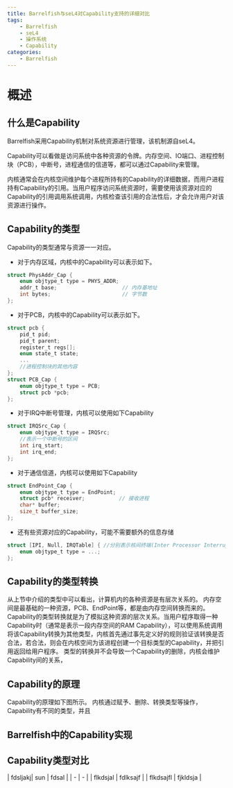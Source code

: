 ```yaml
---
title: Barrelfish与seL4对Capability支持的详细对比
tags: 
	- Barrelfish 
	- seL4 
	- 操作系统
	- Capability
categories:
	- Barrelfish
---
```


# 概述

## 什么是Capability
Barrelfish采用Capability机制对系统资源进行管理，该机制源自seL4。

Capability可以看做是访问系统中各种资源的令牌。内存空间、IO端口、进程控制块（PCB），中断号，进程通信的信道等，都可以通过Capability来管理。

内核通常会在内核空间维护每个进程所持有的Capability的详细数据，而用户进程持有Capability的引用。当用户程序访问系统资源时，需要使用该资源对应的Capability的引用调用系统调用，内核检查该引用的合法性后，才会允许用户对该资源进行操作。

## Capability的类型
Capability的类型通常与资源一一对应。
- 对于内存区域，内核中的Capability可以表示如下。

```c
struct PhysAddr_Cap {
	enum objtype_t type = PHYS_ADDR;
	addr_t base;                     // 内存基地址
	int bytes;                       // 字节数
};
```

- 对于PCB，内核中的Capability可以表示如下。

```c
struct pcb {
	pid_t pid;
	pid_t parent;
	register_t regs[];
	enum state_t state;
	...
	//进程控制块的其他内容
};
struct PCB_Cap {
	enum objtype_t type = PCB;
	struct pcb *pcb;
};
```

- 对于IRQ中断号管理，内核可以使用如下Capability

```c
struct IRQSrc_Cap {
	enum objtype_t type = IRQSrc;
	//表示一个中断号的区间
	int irq_start;
	int irq_end;
};
```

- 对于通信信道，内核可以使用如下Capability

```c
struct EndPoint_Cap {
	enum objtype_t type = EndPoint;
	struct pcb* receiver;           // 接收进程
	char* buffer;			
	size_t buffer_size;
};
```

- 还有些资源对应的Capability，可能不需要额外的信息存储

```c
struct [IPI, Null, IRQTable] { //分别表示核间终端(Inter Processor Interrupt)和空
	enum objtype_t type = ...;
};
```

## Capability的类型转换
从上节中介绍的类型中可以看出，计算机内的各种资源是有层次关系的。
内存空间是最基础的一种资源，PCB、EndPoint等，都是由内存空间转换而来的。Capability的类型转换就是为了模拟这种资源的层次关系。当用户程序取得一种Capability时（通常是表示一段内存空间的RAM Capability），可以使用系统调用将该Capability转换为其他类型，内核首先通过事先定义好的规则验证该转换是否合法，若合法，则会在内核空间为该进程创建一个目标类型的Capability，并把引用返回给用户程序。
类型的转换并不会导致一个Capability的删除，内核会维护Capability间的关系，

## Capability的原理
Capability的原理如下图所示。
内核通过赋予、删除、转换类型等操作，
Capability有不同的类型，并且

## Barrelfish中的Capability实现





## Capability类型对比

| fdsljakj| sun       | fdsal    |
| -         | -        |
| flkdsjal  | fdlksajf |
| flkdsajfl | fjkldsja |
